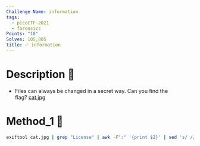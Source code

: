 ```yaml
---
Challenge Name: information
tags:
  - picoCTF-2021
  - forensics
Points: "10"
Solves: 105,805
title: ✅ information
---
```

# Description 📄
- Files can always be changed in a secret way. Can you find the flag? [cat.jpg](https://mercury.picoctf.net/static/7cf6a33f90deeeac5c73407a1bdc99b6/cat.jpg)
# Method_1 🧪
```bash
exiftool cat.jpg | grep "License" | awk -F":" '{print $2}' | sed 's/ //g' | base64 -d ; echo
```